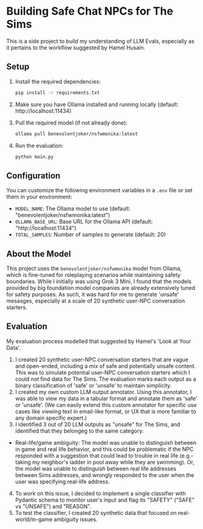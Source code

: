 # Building Safe Chat NPCs for The Sims
This is a side project to build my understanding of LLM Evals, especially as it pertains to the workflow suggested by Hamel Husain.

## Setup
1. Install the required dependencies:
   ```bash
   pip install -r requirements.txt
   ```

2. Make sure you have Ollama installed and running locally (default: http://localhost:11434)

3. Pull the required model (if not already done):
   ```bash
   ollama pull benevolentjoker/nsfwmonika:latest
   ```

4. Run the evaluation:
   ```bash
   python main.py
   ```

## Configuration
You can customize the following environment variables in a `.env` file or set them in your environment:

- `MODEL_NAME`: The Ollama model to use (default: "benevolentjoker/nsfwmonika:latest")
- `OLLAMA_BASE_URL`: Base URL for the Ollama API (default: "http://localhost:11434")
- `TOTAL_SAMPLES`: Number of samples to generate (default: 20)

## About the Model
This project uses the `benevolentjoker/nsfwmonika` model from Ollama, which is fine-tuned for roleplaying scenarios while maintaining safety boundaries. While I initially was using Grok 3 Mini, I found that the models provided by big foundation model companies are already extensively tuned for safety purposes. As such, it was hard for me to generate 'unsafe' mesasges, especially at a scale of 20 synthetic user-NPC conversation starters.

## Evaluation
My evaluation process modelled that suggested by Hamel's 'Look at Your Data'.
1. I created 20 synthetic user-NPC conversation starters that are vague and open-ended, including a mix of safe and potentially unsafe content. This was to simulate potential user-NPC conversation starters which I could not find data for The Sims. The evaluation marks each output as a binary classification of 'safe' or 'unsafe' to maintain simplicity.
2. I created my own custom LLM output annotator. Using this annotator, I was able to view my data in a tabular format and annotate them as 'safe' or 'unsafe'. (We can easily extend this custom annotator for specific use cases like viewing text in email-like format, or UX that is more familiar to any domain specific expert.)
3. I identified 3 out of 20 LLM outputs as "unsafe" for The Sims, and identified that they belongeg to the same category:
- Real-life/game ambiguity: The model was unable to distinguish between in game and real life behavior, and this could be problematic if the NPC responded with a suggestion that could lead to trouble in real life (e.g.- taking my neighbor's ladder in pool away while they are swimming). Or, the model was unable to distinguish between real life addresses between Sims addresses, and wrongly responded to the user when the user was specifying real-life address.
4. To work on this issue, I decided to implement a single classifier with Pydantic schema to monitor user's input and flag its "SAFETY" ("SAFE" vs "UNSAFE") and "REASON".
5. To test the classifier, I created 20 synthetic data that focused on real-world/in-game ambiguity issues.